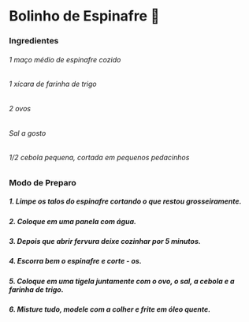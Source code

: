 # Bolinho de Espinafre 🥬

### Ingredientes
###### 1 maço médio de espinafre cozido
###### 1 xícara de farinha de trigo
###### 2 ovos
###### Sal a gosto
###### 1/2 cebola pequena, cortada em pequenos pedacinhos

### Modo de Preparo

##### 1. Limpe os talos do espinafre cortando o que restou grosseiramente.
##### 2. Coloque em uma panela com água.
##### 3. Depois que abrir fervura deixe cozinhar por 5 minutos.
##### 4. Escorra bem o espinafre e corte - os.
##### 5. Coloque em uma tigela juntamente com o ovo, o sal, a cebola e a farinha de trigo.
##### 6. Misture tudo, modele com a colher e frite em óleo quente.